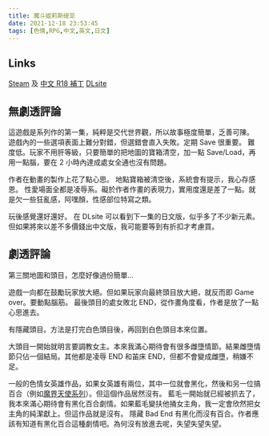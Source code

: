```yaml
---
title: 魔斗姬莉斯缇亚
date: 2021-12-18 23:53:45
tags: [色情,RPG,中文,英文,日文]
---
```

## Links

[Steam](https://store.steampowered.com/app/1666510/Magical_Valkyrie_Lyristia/) 及 [中文 R18 補丁](https://kagurafan.com/2021/07/16/%e9%ad%94%e6%96%97%e5%a7%ac%e8%8e%89%e6%96%af%e7%bc%87%e4%ba%9a-%e8%a1%a5%e4%b8%81/)
[DLsite](https://www.dlsite.com/maniax/work/=/product_id/RJ284312.html)

## 無劇透評論

這遊戲是系列作的第一集，純粹是交代世界觀，所以故事極度簡單，乏善可陳。
遊戲內的一些選項表面上難分對錯，但選錯會直入失敗。定期 Save 很重要。
難度低。玩家不用肝等級，只要簡單的把地圖的寶箱清空，加一點 Save/Load，再用一點腦，要在 2 小時內達成處女全通也沒有問題。

作者在動畫的製作上花了點心思。
地點寶箱被清空後，系統會有提示，我心存感恩。
性愛場面全都是凌辱系。礙於作者作畫的表現力，實用度還是差了一點。就是欠一些狂亂感，阿嘿顏，性感部位特寫之類。

玩後感覺還好還好。
在 DLsite 可以看到下一集的日文版，似乎多了不少新元素。但如果將來以差不多價錢出中文版，我可能要等到有折扣才考慮買。

## 劇透評論

第三關地圖和頭目，怎麼好像過份簡單...

遊戲一向都在鼓勵玩家放大絕。但如果玩家向最終頭目放大絕，就反而即 Game over。要動點腦筋。
最後頭目的處女敗北 END，從作畫角度看，作者是放了一點心思進去。

有隱藏頭目。方法是打完白色頭目後，再回到白色頭目本來位置。

大頭目一開始就明言要調教女主。本來我滿心期待會有很多雌墮情節。結果雌墮情節只佔一個結局。其他都是凌辱 END 和苖床 END，但都不會變成雌墮，稍嫌不足。

一般的色情女英雄作品，如果女英雄有兩位，其中一位就會黑化，然後和另一位搞百合（例如[魔界天使系列](https://en.wikipedia.org/wiki/Djibril_%E2%80%93_The_Devil_Angel)）。但這個作品居然沒有。
藍毛一開始就已經被抓去了，我本來滿心期待會有黑化百合劇情。如果藍毛變扶他捅女主角，我一定會欣然把女主角的純潔獻上。但這作品就是沒有。
隱藏 Bad End 有黑化而沒有百合。作者應該有知道有黑化百合這種劇情吧。為何沒有放進去呢，失望失望失望。
